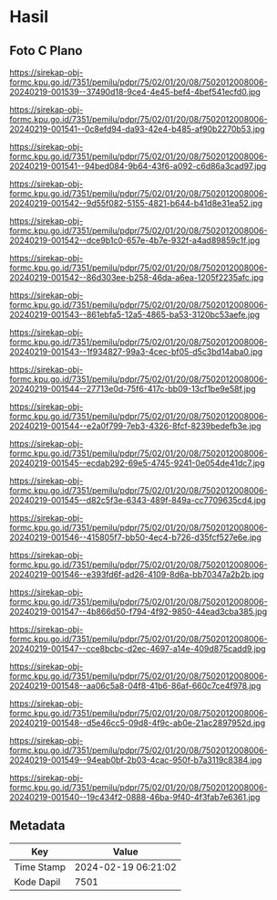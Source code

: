 # Hasil

## Foto C Plano

https://sirekap-obj-formc.kpu.go.id/7351/pemilu/pdpr/75/02/01/20/08/7502012008006-20240219-001539--37490d18-9ce4-4e45-bef4-4bef541ecfd0.jpg

https://sirekap-obj-formc.kpu.go.id/7351/pemilu/pdpr/75/02/01/20/08/7502012008006-20240219-001541--0c8efd94-da93-42e4-b485-af90b2270b53.jpg

https://sirekap-obj-formc.kpu.go.id/7351/pemilu/pdpr/75/02/01/20/08/7502012008006-20240219-001541--94bed084-9b64-43f6-a092-c6d86a3cad97.jpg

https://sirekap-obj-formc.kpu.go.id/7351/pemilu/pdpr/75/02/01/20/08/7502012008006-20240219-001542--9d55f082-5155-4821-b644-b41d8e31ea52.jpg

https://sirekap-obj-formc.kpu.go.id/7351/pemilu/pdpr/75/02/01/20/08/7502012008006-20240219-001542--dce9b1c0-657e-4b7e-932f-a4ad89859c1f.jpg

https://sirekap-obj-formc.kpu.go.id/7351/pemilu/pdpr/75/02/01/20/08/7502012008006-20240219-001542--86d303ee-b258-46da-a6ea-1205f2235afc.jpg

https://sirekap-obj-formc.kpu.go.id/7351/pemilu/pdpr/75/02/01/20/08/7502012008006-20240219-001543--861ebfa5-12a5-4865-ba53-3120bc53aefe.jpg

https://sirekap-obj-formc.kpu.go.id/7351/pemilu/pdpr/75/02/01/20/08/7502012008006-20240219-001543--1f934827-99a3-4cec-bf05-d5c3bd14aba0.jpg

https://sirekap-obj-formc.kpu.go.id/7351/pemilu/pdpr/75/02/01/20/08/7502012008006-20240219-001544--27713e0d-75f6-417c-bb09-13cf1be9e58f.jpg

https://sirekap-obj-formc.kpu.go.id/7351/pemilu/pdpr/75/02/01/20/08/7502012008006-20240219-001544--e2a0f799-7eb3-4326-8fcf-8239bedefb3e.jpg

https://sirekap-obj-formc.kpu.go.id/7351/pemilu/pdpr/75/02/01/20/08/7502012008006-20240219-001545--ecdab292-69e5-4745-9241-0e054de41dc7.jpg

https://sirekap-obj-formc.kpu.go.id/7351/pemilu/pdpr/75/02/01/20/08/7502012008006-20240219-001545--d82c5f3e-6343-489f-849a-cc7709635cd4.jpg

https://sirekap-obj-formc.kpu.go.id/7351/pemilu/pdpr/75/02/01/20/08/7502012008006-20240219-001546--415805f7-bb50-4ec4-b726-d35fcf527e6e.jpg

https://sirekap-obj-formc.kpu.go.id/7351/pemilu/pdpr/75/02/01/20/08/7502012008006-20240219-001546--e393fd6f-ad26-4109-8d6a-bb70347a2b2b.jpg

https://sirekap-obj-formc.kpu.go.id/7351/pemilu/pdpr/75/02/01/20/08/7502012008006-20240219-001547--4b866d50-f794-4f92-9850-44ead3cba385.jpg

https://sirekap-obj-formc.kpu.go.id/7351/pemilu/pdpr/75/02/01/20/08/7502012008006-20240219-001547--cce8bcbc-d2ec-4697-a14e-409d875cadd9.jpg

https://sirekap-obj-formc.kpu.go.id/7351/pemilu/pdpr/75/02/01/20/08/7502012008006-20240219-001548--aa06c5a8-04f8-41b6-86af-660c7ce4f978.jpg

https://sirekap-obj-formc.kpu.go.id/7351/pemilu/pdpr/75/02/01/20/08/7502012008006-20240219-001548--d5e46cc5-09d8-4f9c-ab0e-21ac2897952d.jpg

https://sirekap-obj-formc.kpu.go.id/7351/pemilu/pdpr/75/02/01/20/08/7502012008006-20240219-001549--94eab0bf-2b03-4cac-950f-b7a3119c8384.jpg

https://sirekap-obj-formc.kpu.go.id/7351/pemilu/pdpr/75/02/01/20/08/7502012008006-20240219-001540--19c434f2-0888-46ba-9f40-4f3fab7e6361.jpg


## Metadata

| Key        | Value               |
| ---------- | ------------------- |
| Time Stamp | 2024-02-19 06:21:02 |
| Kode Dapil | 7501                |



